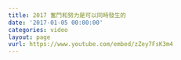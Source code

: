 ```yaml
---
title: 2017 奮鬥和努力是可以同時發生的
date: '2017-01-05 00:00:00'
categories: video
layout: page
vurl: https://www.youtube.com/embed/zZey7FsK3m4
---
```


